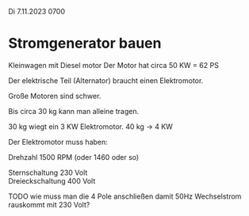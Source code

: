 Di 7.11.2023 0700

# Stromgenerator bauen

Kleinwagen mit Diesel motor
Der Motor hat circa 50 KW = 62 PS

Der elektrische Teil (Alternator)
braucht einen Elektromotor.

Große Motoren sind schwer.

Bis circa 30 kg kann man alleine tragen.

30 kg wiegt ein 3 KW Elektromotor.
40 kg -> 4 KW

Der Elektromotor muss haben:

Drehzahl 1500 RPM (oder 1460 oder so)

Sternschaltung 230 Volt  
Dreieckschaltung 400 Volt

TODO wie muss man die 4 Pole
anschließen damit 50Hz Wechselstrom
rauskommt mit 230 Volt?
